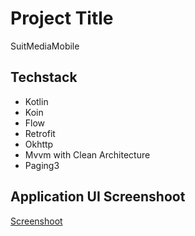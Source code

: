 # Project Title

SuitMediaMobile


## Techstack

- Kotlin
- Koin
- Flow
- Retrofit
- Okhttp
- Mvvm with Clean Architecture
- Paging3

## Application UI Screenshoot

[Screenshoot](https://drive.google.com/drive/folders/1nizVEV-g9lqiVr9nFrOG0Ywdxo4nHxme?usp=sharing)
